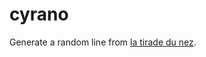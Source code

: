 # cyrano

Generate a random line from [la tirade du nez](https://fr.wikipedia.org/wiki/Tirade_du_nez).